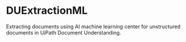 # DUExtractionML
Extracting documents using AI machine learning center for unstructured documents in UiPath Document Understanding.
